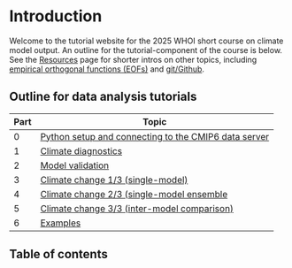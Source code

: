 # Introduction

Welcome to the tutorial website for the 2025 WHOI short course on climate model output. An outline for the tutorial-component of the course is below. See the [Resources](resources/resources.md) page for shorter intros on other topics, including [empirical orthogonal functions (EOFs)](resources/eofs.ipynb) and [git/Github](resources/git_basics.md).

## Outline for data analysis tutorials
Part | Topic
-- | --
0 | [Python setup and connecting to the CMIP6 data server](setup/setup.md)
1 | [Climate diagnostics](data_analysis/overview.md)
2 | [Model validation](model_validation/overview.md)
3 | [Climate change 1/3 (single-model)](single_model/overview.md)
4 | [Climate change 2/3 (single-model ensemble](single_model_ensemble/overview.md)
5 | [Climate change 3/3 (inter-model comparison)](intermodel_comp/overview.md)
6 | [Examples](examples/overview.md)


## Table of contents
```{tableofcontents}
```
